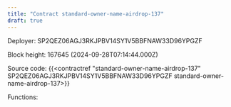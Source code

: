 ```yaml
---
title: "Contract standard-owner-name-airdrop-137"
draft: true
---
```

Deployer: SP2QEZ06AGJ3RKJPBV14SY1V5BBFNAW33D96YPGZF


 



Block height: 167645 (2024-09-28T07:14:44.000Z)

Source code: {{<contractref "standard-owner-name-airdrop-137" SP2QEZ06AGJ3RKJPBV14SY1V5BBFNAW33D96YPGZF standard-owner-name-airdrop-137>}}

Functions:


